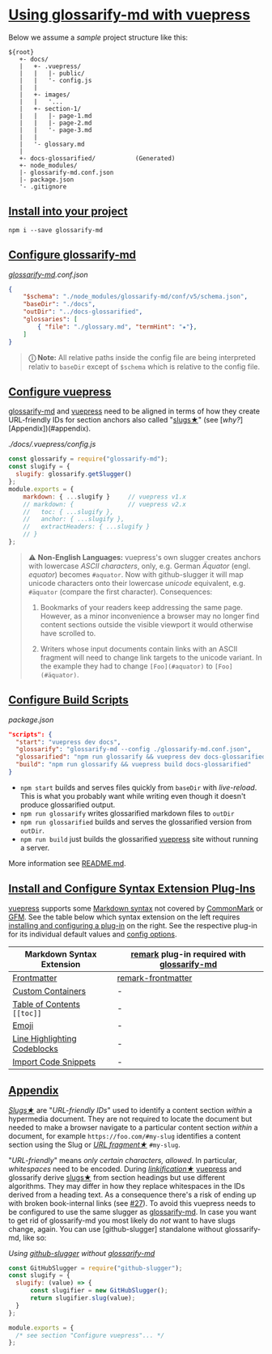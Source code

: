 # [Using glossarify-md with vuepress](#using-glossarify-md-with-vuepress)

[vp-frontmatter]: https://vuepress.vuejs.org/guide/markdown.html#frontmatter

[vp-cc]: https://vuepress.vuejs.org/guide/markdown.html#custom-containers

[vp-emoji]: https://vuepress.vuejs.org/guide/markdown.html#emoji

[vp-toc]: https://vuepress.vuejs.org/guide/markdown.html#table-of-contents

[vp-lh]: https://vuepress.vuejs.org/guide/markdown.html#line-highlighting-in-code-blocks

[vp-code]: https://vuepress.vuejs.org/guide/markdown.html#import-code-snippets

Below we assume a *sample* project structure like this:

    ${root}
       +- docs/
       |   +- .vuepress/
       |   |   |- public/
       |   |   '- config.js
       |   |
       |   +- images/
       |   |   '...
       |   +- section-1/
       |   |   |- page-1.md
       |   |   |- page-2.md
       |   |   '- page-3.md
       |   |
       |   '- glossary.md
       |
       +- docs-glossarified/           (Generated)
       +- node_modules/
       |- glossarify-md.conf.json
       |- package.json
       '- .gitignore

## [Install into your project](#install-into-your-project)

    npm i --save glossarify-md

## [Configure glossarify-md](#configure-glossarify-md)

*[glossarify-md][1].conf.json*

```json
{
    "$schema": "./node_modules/glossarify-md/conf/v5/schema.json",
    "baseDir": "./docs",
    "outDir": "../docs-glossarified",
    "glossaries": [
        { "file": "./glossary.md", "termHint": "★"},
    ]
}
```

> **ⓘ Note:** All relative paths inside the config file are being interpreted relativ to `baseDir` except of `$schema` which is relative to the config file.

## [Configure vuepress](#configure-vuepress)

[glossarify-md][1] and [vuepress][2] need to be aligned in terms of how they create URL-friendly IDs for section anchors also called "[slugs★][3]" (see \[*why?*]\[Appendix])(#appendix).

<em>./docs/.vuepress/config.js</em>

```js
const glossarify = require("glossarify-md");
const slugify = {
  slugify: glossarify.getSlugger()
};
module.exports = {
    markdown: { ...slugify }     // vuepress v1.x
    // markdown: {               // vuepress v2.x
    //   toc: { ...slugify },
    //   anchor: { ...slugify },
    //   extractHeaders: { ...slugify }
    // }
};
```

> ⚠ **Non-English Languages:** vuepress's own slugger creates anchors with lowercase *ASCII characters*, only, e.g. German *Äquator* (engl. *equator*) becomes `#aquator`. Now with github-slugger it will map unicode characters onto their lowercase *unicode* equivalent, e.g. `#äquator` (compare the first character). Consequences:
>
> 1.  Bookmarks of your readers keep addressing the same page. However, as a minor inconvenience a browser may no longer find content sections outside the visible viewport it would otherwise have scrolled to.
>
> 2.  Writers whose input documents contain links with an ASCII fragment will need to change link targets to the unicode variant. In the example they had to change `[Foo](#aquator)` to `[Foo](#äquator)`.

## [Configure Build Scripts](#configure-build-scripts)

*package.json*

```json
"scripts": {
  "start": "vuepress dev docs",
  "glossarify": "glossarify-md --config ./glossarify-md.conf.json",
  "glossarified": "npm run glossarify && vuepress dev docs-glossarified",
  "build": "npm run glossarify && vuepress build docs-glossarified"
}
```

*   `npm start` builds and serves files quickly from `baseDir` with *live-reload*. This is what you probably want while writing even though it doesn't produce glossarified output.
*   `npm run glossarify` writes glossarified markdown files to `outDir`
*   `npm run glossarified` builds and serves the glossarified version from `outDir`.
*   `npm run build` just builds the glossarified [vuepress][2] site without running a server.

More information see [README.md][4].

## [Install and Configure Syntax Extension Plug-Ins](#install-and-configure-syntax-extension-plug-ins)

[vuepress][2] supports some [Markdown syntax][5] not covered by [CommonMark][6] or [GFM][7]. See the table below which syntax extension on the left requires [installing and configuring a plug-in][8] on the right. See the respective plug-in for its individual default values and [config options][9].

| Markdown Syntax Extension             | [remark][10] plug-in required with [glossarify-md][1] |
| ------------------------------------- | ----------------------------------------------------- |
| [Frontmatter][vp-frontmatter]         | [remark-frontmatter][11]                              |
| [Custom Containers][vp-cc]            | -                                                     |
| [Table of Contents][vp-toc] `[[toc]]` | -                                                     |
| [Emoji][vp-emoji]                     | -                                                     |
| [Line Highlighting Codeblocks][vp-lh] | -                                                     |
| [Import Code Snippets][vp-code]       | -                                                     |

## [Appendix](#appendix)

*[Slugs★][3]* are "*URL-friendly IDs*" used to identify a content section *within* a hypermedia document. They are not required to locate the document but needed to make a browser navigate to a particular content section *within* a document, for example `https://foo.com/#my-slug` identifies a content section using the Slug or *[URL fragment★][12]* `#my-slug`.

"*URL-friendly*" means *only certain characters, allowed*. In particular, *whitespaces* need to be encoded. During *[linkification★][13]* [vuepress][2] and glossarify derive [slugs★][3] from section headings but use different algorithms. They may differ in how they replace whitespaces in the IDs derived from a heading text. As a consequence there's a risk of ending up with broken book-internal links (see [#27][14]). To avoid this vuepress needs to be configured to use the same slugger as [glossarify-md][1]. In case you want to get rid of glossarify-md you most likely do *not* want to have slugs change, again. You can use \[github-slugger] standalone without glossarify-md, like so:

*Using [github-slugger][15] without [glossarify-md][1]*

```js
const GitHubSlugger = require("github-slugger");
const slugify = {
  slugify: (value) => {
      const slugifier = new GitHubSlugger();
      return slugifier.slug(value);
  }
};

module.exports = {
  /* see section "Configure vuepress"... */
};
```

[1]: https://github.com/about-code/glossarify-md "This project."

[2]: https://vuepress.vuejs.org "A static website generator translating markdown files into a website powered by [vuejs]."

[3]: ./glossary.md#slug "A slug is a URL-friendly identifier that can be used within URL fragments to address headings / sections on a page."

[4]: ../README.md

[5]: https://vuepress.vuejs.org/guide/markdown.html

[6]: https://commonmark.org "Effort on providing a minimal set of standardized Markdown syntax."

[7]: https://github.github.com/gfm/ "GitHub Flavoured Markdown"

[8]: https://github.com/about-code/glossarify-md/tree/master/doc/plugins.md

[9]: https://github.com/about-code/glossarify-md/tree/master/conf/README.md

[10]: https://github.com/remarkjs/remark "remark is a parser and compiler project under the unified umbrella for Markdown text files in particular."

[11]: http://unifiedjs.com/explore/package/remark-frontmatter/

[12]: ./glossary.md#url-fragment "The fragment is the part follwing the # in a URL."

[13]: ./glossary.md#linkification "Process of searching for a term in document A matching a heading phrase in
document B and replacing the term in document A with a Markdown link pointing
onto the term definition in document B."

[14]: https://github.com/about-code/glossarify-md/issues/27

[15]: https://npmjs.com/package/github-slugger "A library providing support for slugs."
